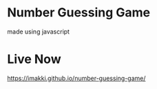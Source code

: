 # Number Guessing Game
made using javascript

# Live Now
https://imakki.github.io/number-guessing-game/
